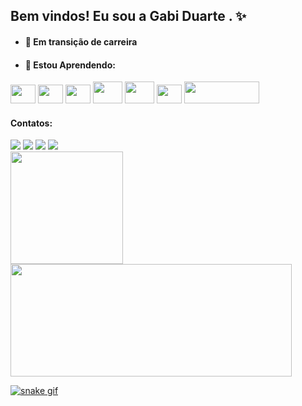 ## Bem vindos! Eu sou a Gabi Duarte . ✨
<div> 

- #### 🔭 Em transição de carreira
- #### 🌱 Estou Aprendendo:
<img height = "30" width = "40" src="https://cdn.jsdelivr.net/gh/devicons/devicon/icons/html5/html5-original.svg" /> <img height = "30" width = "40" src="https://cdn.jsdelivr.net/gh/devicons/devicon/icons/css3/css3-original.svg" /> <img height = "30" width = "40" src="https://cdn.jsdelivr.net/gh/devicons/devicon/icons/javascript/javascript-original.svg" /> <img height = "35" width = "47" src="https://cdn.jsdelivr.net/gh/devicons/devicon/icons/bootstrap/bootstrap-plain.svg" />  <img height = "35" width = "47"  src="https://cdn.jsdelivr.net/gh/devicons/devicon/icons/python/python-original.svg" /> <img height = "30" width = "40" src="https://cdn.jsdelivr.net/gh/devicons/devicon/icons/react/react-original.svg" />
 <img height = "35" width = "120" src= "https://img.shields.io/badge/PostgreSQL-316192?style=for-the-badge&logo=postgresql&logoColor=white"/>
 </div>
 
  #### Contatos:
 <div>
<a href="https://instagram.com/gabiduarte.bar" target="_blank"><img src="https://img.shields.io/badge/-Instagram-%23E4405F?style=for-the-badge&logo=instagram&logoColor=white" target="_blank"></a>
<a href = "mailto:duarteg.dev@gmail.com"><img src="https://img.shields.io/badge/Gmail-D14836?style=for-the-badge&logo=gmail&logoColor=white" target="_blank"></a>
<a href="https://www.linkedin.com/in/gabreilas" target="_blank"><img src="https://img.shields.io/badge/-LinkedIn-%230077B5?style=for-the-badge&logo=linkedin&logoColor=white" target="_blank"></a>
<a href="https://www.freecodecamp.org/duartegabriela" target="_blank"><img src="https://img.shields.io/badge/freecodecamp-27273D?style=for-the-badge&logo=freecodecamp&logoColor=white"/>
 
 
<div>
<a href="https://github.com/duartegabriela">
 <img height="180em" src="https://github-readme-stats.vercel.app/api?username=duartegabriela&show_icons=true&theme=dracula&include_all_commits=true&count_private=true"/>
<img height="180em" width="450" src="https://github-readme-stats.vercel.app/api/top-langs/?username=duartegabriela&layout=compact&langs_count=7&theme=dracula"/>
 </div>

 ![snake gif](https://github.com/duartegabriela/duartegabriela/blob/output/github-contribution-grid-snake.svg)
